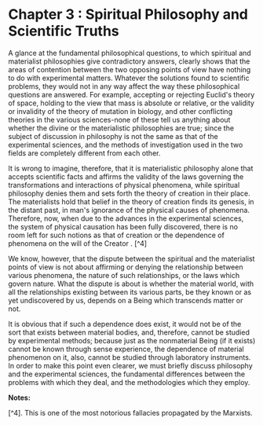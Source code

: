 Chapter 3 : Spiritual Philosophy and Scientific Truths
======================================================

A glance at the fundamental philosophical questions, to which spiritual
and materialist philosophies give contradictory answers, clearly shows
that the areas of contention between the two opposing points of view
have nothing to do with experimental matters. Whatever the solutions
found to scientific problems, they would not in any way affect the way
these philosophical questions are answered. For example, accepting or
rejecting Euclid's theory of space, holding to the view that mass is
absolute or relative, or the validity or invalidity of the theory of
mutation in biology, and other conflicting theories in the various
sciences-none of these tell us anything about whether the divine or the
materialistic philosophies are true; since the subject of discussion in
philosophy is not the same as that of the experimental sciences, and the
methods of investigation used in the two fields are completely different
from each other.

It is wrong to imagine, therefore, that it is materialistic philosophy
alone that accepts scientific facts and affirms the validity of the laws
governing the transformations and interactions of physical phenomena,
while spiritual philosophy denies them and sets forth the theory of
creation in their place. The materialists hold that belief in the theory
of creation finds its genesis, in the distant past, in man's ignorance
of the physical causes of phenomena. Therefore, now, when due to the
advances in the experimental sciences, the system of physical causation
has been fully discovered, there is no room left for such notions as
that of creation or the dependence of phenomena on the will of the
Creator . [^4]

We know, however, that the dispute between the spiritual and the
materialist points of view is not about affirming or denying the
relation­ship between various phenomena, the nature of such
relationships, or the laws which govern nature. What the dispute is
about is whether the material world, with all the relationships existing
between its various parts, be they known or as yet undiscovered by us,
depends on a Being which transcends matter or not.

It is obvious that if such a dependence does exist, it would not be of
the sort that exists between material bodies, and, therefore, cannot be
studied by experimental methods; because just as the nonmaterial Being
(if it exists) cannot be known through sense experience, the dependence
of material phenomenon on it, also, cannot be studied through laboratory
instruments. In order to make this point even clearer, we must briefly
discuss philosophy and the experimental sciences, the fundamental
differences between the problems with which they deal, and the
methodologies which they employ.

**Notes:**

[^4]. This is one of the most notorious fallacies propagated by the
Marxists.

